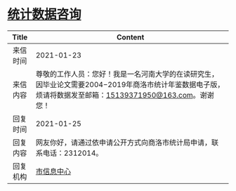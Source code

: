# <a href="http://www.shangluo.gov.cn/zmhd/ldxxxx.jsp?urltype=leadermail.LeaderMailContentUrl&wbtreeid=1112&leadermailid=6848">统计数据咨询</a>
| Title |                                          Content                                           |
|:-----:|--------------------------------------------------------------------------------------------|
| 来信时间  | 2021-01-23                                                                                 |
| 来信内容  | 尊敬的工作人员：您好！我是一名河南大学的在读研究生，因毕业论文需要2004−2019年商洛市统计年鉴数据电子版，烦请将数据发至邮箱：15139371950@163.com。谢谢您！ |
| 回复时间  | 2021-01-25                                                                                 |
| 回复内容  | 网友你好，请通过依申请公开方式向商洛市统计局申请，联系电话：2312014。                                                     |
| 回复机构  | <a href="../../categories/agencies/市信息中心.md">市信息中心</a>                                       |